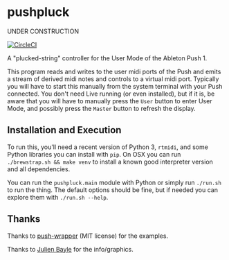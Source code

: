 # pushpluck

UNDER CONSTRUCTION

[![CircleCI](https://circleci.com/gh/ejconlon/pushpluck.svg?style=svg&circle-token=30363f97bf32e54d1e52f481e8bd37c17f510bbe)](https://circleci.com/gh/ejconlon/pushpluck)

A "plucked-string" controller for the User Mode of the Ableton Push 1.

This program reads and writes to the user midi ports of the Push and emits a stream of derived midi notes and controls to a virtual midi port. Typically you will have to start this manually from the system terminal with your Push connected. You don't need Live running (or even installed), but if it is, be aware that you will have to manually press the `User` button to enter User Mode, and possibly press the `Master` button to refresh the display.

## Installation and Execution

To run this, you'll need a recent version of Python 3, `rtmidi`, and some Python libraries you can install with `pip`. On OSX you can run `./brewstrap.sh && make venv` to install a known good interpreter version and all dependencies.

You can run the `pushpluck.main` module with Python or simply run `./run.sh` to run the thing. The default options should be fine, but if needed you can explore them with `./run.sh --help`.

## Thanks

Thanks to [push-wrapper](https://github.com/crosslandwa/push-wrapper) (MIT license) for the examples.

Thanks to [Julien Bayle](https://julienbayle.studio/ableton-live-push/) for the info/graphics.
